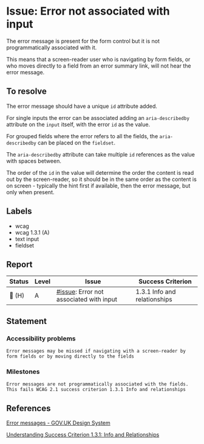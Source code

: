 # Issue: Error not associated with input

The error message is present for the form control but it is not programmatically associated with it.

This means that a screen-reader user who is navigating by form fields, or who moves directly to a field from an error summary link, will not hear the error message.

## To resolve

The error message should have a unique `id` attribute added.

For single inputs the error can be associated adding an `aria-describedby` attribute on the `input` itself, with the error `id` as the value.

For grouped fields where the error refers to all the fields, the `aria-describedby` can be placed on the `fieldset`.

The `aria-describedby` attribute can take multiple `id` references as the value with spaces between.

The order of the `id` in the value will determine the order the content is read out by the screen-reader, so it should be in the same order as the content is on screen - typically the hint first if available, then the error message, but only when present.

## Labels

- wcag
- wcag 1.3.1 (A)
- text input
- fieldset

## Report

| Status | Level | Issue | Success Criterion |
| ------ | ----- | ----- | ----------------- |
| 🔴 (H) | A    | [#issue](): Error not associated with input | 1.3.1 Info and relationships |

## Statement

### Accessibility problems

```
Error messages may be missed if navigating with a screen-reader by form fields or by moving directly to the fields
```

### Milestones

```
Error messages are not programmatically associated with the fields. This fails WCAG 2.1 success criterion 1.3.1 Info and relationships
```

## References

[Error messages - GOV.UK Design System](https://design-system.service.gov.uk/components/error-message/)

[Understanding Success Criterion 1.3.1: Info and Relationships](https://www.w3.org/WAI/WCAG21/Understanding/info-and-relationships)

